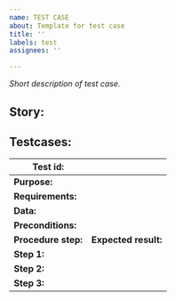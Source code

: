```yaml
---
name: TEST CASE
about: Template for test case
title: ''
labels: test
assignees: ''

---
```


_Short description of test case._

## Story: 

## Testcases:

|Test id:    | |
|--------|------------------------------|
|**Purpose:**||
|**Requirements:**| |
|**Data:**|  |
|**Preconditions:**| |
|**Procedure step:**|**Expected result:**| 
|**Step 1:**   | |
|**Step 2:** |  |
|**Step 3:**  |  |
